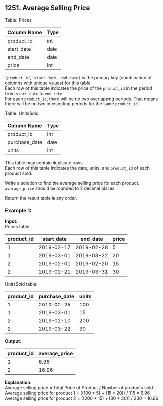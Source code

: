 ## 1251. Average Selling Price

Table: Prices

| Column Name | Type    |
|-------------|---------|
| product_id  | int     |
| start_date  | date    |
| end_date    | date    |
| price       | int     |

`(product_id, start_date, end_date)` is the primary key (combination of columns with unique values) for this table.  
Each row of this table indicates the price of the `product_id` in the period from `start_date` to `end_date`.  
For each `product_id`, there will be no two overlapping periods. That means there will be no two intersecting periods for the same `product_id`.

Table: UnitsSold

| Column Name  | Type    |
|--------------|---------|
| product_id   | int     |
| purchase_date| date    |
| units        | int     |

This table may contain duplicate rows.  
Each row of this table indicates the date, units, and `product_id` of each product sold.

Write a solution to find the average selling price for each product.  
`average_price` should be rounded to 2 decimal places.

Return the result table in any order.

### Example 1:

**Input:**  
Prices table:

| product_id | start_date | end_date   | price |
|------------|------------|------------|-------|
| 1          | 2019-02-17 | 2019-02-28 | 5     |
| 1          | 2019-03-01 | 2019-03-22 | 20    |
| 2          | 2019-02-01 | 2019-02-20 | 15    |
| 2          | 2019-02-21 | 2019-03-31 | 30    |

UnitsSold table:

| product_id | purchase_date | units |
|------------|---------------|-------|
| 1          | 2019-02-25    | 100   |
| 1          | 2019-03-01    | 15    |
| 2          | 2019-02-10    | 200   |
| 2          | 2019-03-22    | 30    |

**Output:**

| product_id | average_price |
|------------|---------------|
| 1          | 6.96          |
| 2          | 16.96         |

**Explanation:**  
Average selling price = Total Price of Product / Number of products sold.  
Average selling price for product 1 = ((100 * 5) + (15 * 20)) / 115 = 6.96  
Average selling price for product 2 = ((200 * 15) + (30 * 30)) / 230 = 16.96